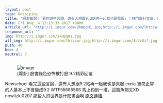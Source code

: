 ```yaml
---
layout: post
tags: Gossiping
title: "網友都說：「看完這些言論，還有人想跟9.2站再一起我也是佩服」！熱門爆料文章，你看過了嗎？"
date: Fri Aug  4 13:13:33 2017 +0800
article_url: "http://i.imgur.com/2kHpgH1.jpg;http://i.imgur.com/lhtccwr.jpg;http://i.imgur.com/4cVcGif.jpg;https://goo.gl/f9qJST"
response_url: ""
img: http://i.imgur.com/2kHpgH1.jpg
all_img: http://i.imgur.com/lhtccwr.jpg;http://i.imgur.com/4cVcGif.jpg;https://obs.line-scdn.net/0h3ABqgPynbG5_CEOKisUTOUdebwFMZH9tGz49bTxmMlpaMSlvSmZzAFxfZ1dabSswET0kCx8JNQxTOHwxEw/w580
push: 40
boo: 4
neutral: 7
---
```


<figure>
<img src="http://i.imgur.com/2kHpgH1.jpg" alt="image">
<figcaption>
[爆卦] 臉書綠色恐怖被打臉 9.2精彩回覆
</figcaption>
</figure>



Newschool
	看完這些言論，還有人想跟9.2站再一起我也是佩服
excia
	智商正常的人基本上不會變成9.2
WTF55665566
	馬上釣到一堆，這篇魚餌文XD
nowitzki0207
	那些人的世界是什麼畫面啊
<a href = "https://www.ptt.cc/bbs/Gossiping/M.1501823615.A.3F1.html">原文連結</a>

